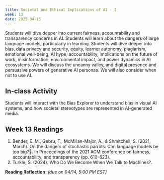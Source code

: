 ```yaml
---
title: Societal and Ethical Implications of AI - I 
week: 13
date: 2025-04-15
---
```


Students will dive deeper into current fairness, accountability and transparency concerns in AI. Students will learn about the dangers of large language models, particularly in learning. Students will dive deeper into bias, data privacy and security, equity, learner autonomy, plagiarism, emotional well-being, AI hype, accountability, implications on the future of work, misinformation, environmental impact, and power dynamics in AI ecosystems. We will discuss the uncanny valley, and digital presence and persuasive powers of generative AI personas. We will also consider when not to use AI. 

## In-class Activity
Students will interact with the Bias Explorer to understand bias in visual AI systems, and how societal stereotypes are represented in AI-generated media. 

## Week 13 Readings
1. Bender, E. M., Gebru, T., McMillan-Major, A., & Shmitchell, S. (2021, March). On the dangers of stochastic parrots: Can language models be too big?🦜. In Proceedings of the 2021 ACM conference on fairness, accountability, and transparency (pp. 610-623).
1. Turkle, S. (2024). Who Do We Become When We Talk to Machines?.

**Reading Reflection: []()** *(due on 04/14, 5:00 PM EST)*